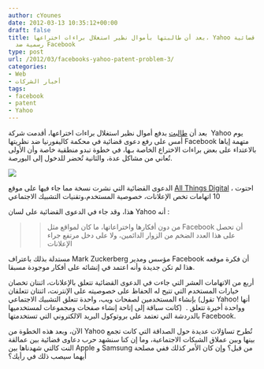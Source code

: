 ```yaml
---
author: cYounes
date: 2012-03-13 10:35:12+00:00
draft: false
title: بعد أن طالبتها بأموال نظير استغلال براءات اختراعها، Yahoo ترفع دعوى قضائية
  رسمية ضد Facebook
type: post
url: /2012/03/facebooks-yahoo-patent-problem-3/
categories:
- Web
- أخبار الشركات
tags:
- facebook
- patent
- Yahoo
---
```


بعد أن [طالبت](http://www.it-scoop.com/2012/02/facebooks-yahoo-patent-problem-2/) بدفع أموال نظير استغلال براءات اختراعها، أقدمت شركة  Yahoo يوم أمس على رفع دعوى قضائية في محكمة كاليفورنيا ضد نظريتها Facebook متهمة إياها بالاعتداء على بعض براءات الاختراع الخاصة بـها، في خطوة تبدو منطقية خاصة وأن الأولى تُعاني من مشاكل عدة، والثانية تُحضر للدخول إلى البورصة.




[![](http://www.it-scoop.com/wp-content/uploads/2012/03/facebook-yahoo.jpeg)
](http://www.it-scoop.com/wp-content/uploads/2012/03/facebook-yahoo.jpeg)













الدعوى القضائية التي نشرت نسخة مما جاء فيها على موقع [All Things Digital](http://allthingsd.com/20120312/breaking-yahoo-sues-facebook-for-patent-infringement/) ، احتوت 10 اتهامات تخص الإعلانات، خصوصية المستخدم،وتقنيات التشبيك الاجتماعي











هذا، وقد جاء في الدعوى القضائية على لسان Yahoo أنه :




<blockquote>

> 
> من دون أفكارها واختراعاتها، ما كان لمواقع مثل Facebook أن تحصل على هذا العدد الضخم من الزوار الدائمين، ولا على دخل مرتفع جراء الإعلانات
> 
> </blockquote>




مستدلة بذلك باعتراف Mark Zuckerberg مؤسس ومدير Facebook أن فكرة موقعه هذا لم تكن جديدة وأنه اعتمد في إنشائه على أفكار موجودة مسبقا.










أربع من الاتهامات العشر التي جاءت في الدعوى القضائية تتعلق بالإعلانات، اثنتان تخصان خيارات المستخدم التي تتيح له الحفاظ على خصوصيته على الإنترنت، اثنتان تتعلقان بإنشاء المستخدمين لصفحات ويب، واحدة تتعلق التشبيك الاجتماعي (تقول Yahoo! أنها كانت سباقة إلى إتاحة إنشاء صفحات ومجموعات لمستخدميها)  . وواحدة أخيرة تتعلق بالدردشة التي تعتمد على بروتوكول البريد الالكتروني التي تستخدمتها Facebook.










الآن، وبعد هذه الخطوة من Yahoo تُطرح تساؤلات عديدة حول الصداقة التي كانت تجمع بينها وبين عملاق الشبكات الاجتماعية، وما إن كنا سنشهد حرب دعاوى قضائية بين عمالقة النت كالتي شهدناها بين Apple و Samsung من قبل؟ وإن كان الأمر كذلك ففي مصلحة أيهما سيصب ذلك في رأيك؟
